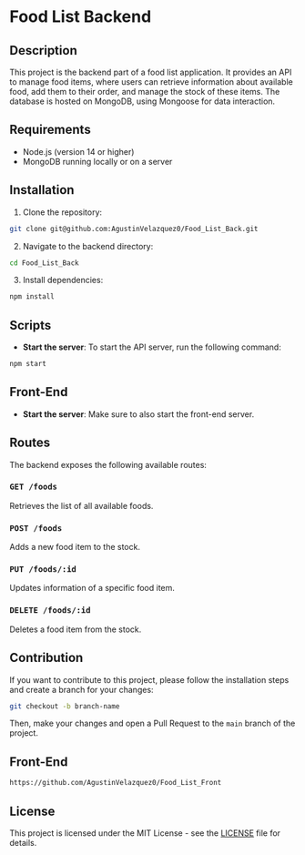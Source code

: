 # Food List Backend

## Description

This project is the backend part of a food list application. It provides an API to manage food items, where users can retrieve information about available food, add them to their order, and manage the stock of these items. The database is hosted on MongoDB, using Mongoose for data interaction.

## Requirements

- Node.js (version 14 or higher)
- MongoDB running locally or on a server

## Installation

1. Clone the repository:

```bash
git clone git@github.com:AgustinVelazquez0/Food_List_Back.git
```

2. Navigate to the backend directory:

```bash
cd Food_List_Back
```

3. Install dependencies:

```bash
npm install
```

## Scripts

- **Start the server**: To start the API server, run the following command:

```bash
npm start
```

## Front-End

- **Start the server**: Make sure to also start the front-end server.

## Routes

The backend exposes the following available routes:

### `GET /foods`

Retrieves the list of all available foods.

### `POST /foods`

Adds a new food item to the stock.

### `PUT /foods/:id`

Updates information of a specific food item.

### `DELETE /foods/:id`

Deletes a food item from the stock.

## Contribution

If you want to contribute to this project, please follow the installation steps and create a branch for your changes:

```bash
git checkout -b branch-name
```

Then, make your changes and open a Pull Request to the `main` branch of the project.

## Front-End

```bash
https://github.com/AgustinVelazquez0/Food_List_Front
```

## License

This project is licensed under the MIT License - see the [LICENSE](LICENSE) file for details.
